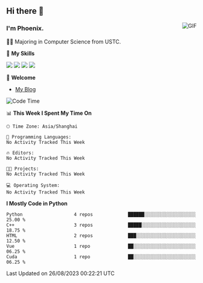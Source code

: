 ## Hi there 👋
<img align="right" alt="GIF" src="https://raw.githubusercontent.com/JoeyBling/JoeyBling/master/pic/pusheencode.gif" />

### I'm Phoenix.

👨‍🎓 Majoring in Computer Science from USTC.

🌟 **My Skills**

![](https://img.shields.io/badge/-Python-3e74a2?style=flat-square&logo=Python&logoColor=fff)
![](https://img.shields.io/badge/-C++-9f62a5?style=flat&logo=cplusplus&logoColor=white)
![](https://img.shields.io/badge/-Linux-185886?style=flat-square&logo=Linux&logoColor=fff)
![](https://img.shields.io/badge/-Rust-ff4136?style=flat-square&logo=Rust&logoColor=fff)

💬 **Welcome**

- [My Blog](https://ysy-phoenix.github.io/)

<!--START_SECTION:waka-->
![Code Time](http://img.shields.io/badge/Code%20Time-275%20hrs%2058%20mins-blue)

📊 **This Week I Spent My Time On** 

```text
🕑︎ Time Zone: Asia/Shanghai

💬 Programming Languages: 
No Activity Tracked This Week

🔥 Editors: 
No Activity Tracked This Week

🐱‍💻 Projects: 
No Activity Tracked This Week

💻 Operating System: 
No Activity Tracked This Week
```

**I Mostly Code in Python** 

```text
Python                   4 repos             ██████░░░░░░░░░░░░░░░░░░░   25.00 % 
C++                      3 repos             █████░░░░░░░░░░░░░░░░░░░░   18.75 % 
HTML                     2 repos             ███░░░░░░░░░░░░░░░░░░░░░░   12.50 % 
Vue                      1 repo              ██░░░░░░░░░░░░░░░░░░░░░░░   06.25 % 
Cuda                     1 repo              ██░░░░░░░░░░░░░░░░░░░░░░░   06.25 % 
```




 Last Updated on 26/08/2023 00:22:21 UTC
<!--END_SECTION:waka-->

<!--
**ysy-phoenix/ysy-phoenix** is a ✨ _special_ ✨ repository because its `README.md` (this file) appears on your GitHub profile.

Here are some ideas to get you started:

- 🔭 I’m currently working on ...
- 🌱 I’m currently learning ...
- 👯 I’m looking to collaborate on ...
- 🤔 I’m looking for help with ...
- 💬 Ask me about ...
- 📫 How to reach me: ...
- 😄 Pronouns: ...
- ⚡ Fun fact: ...
-->
